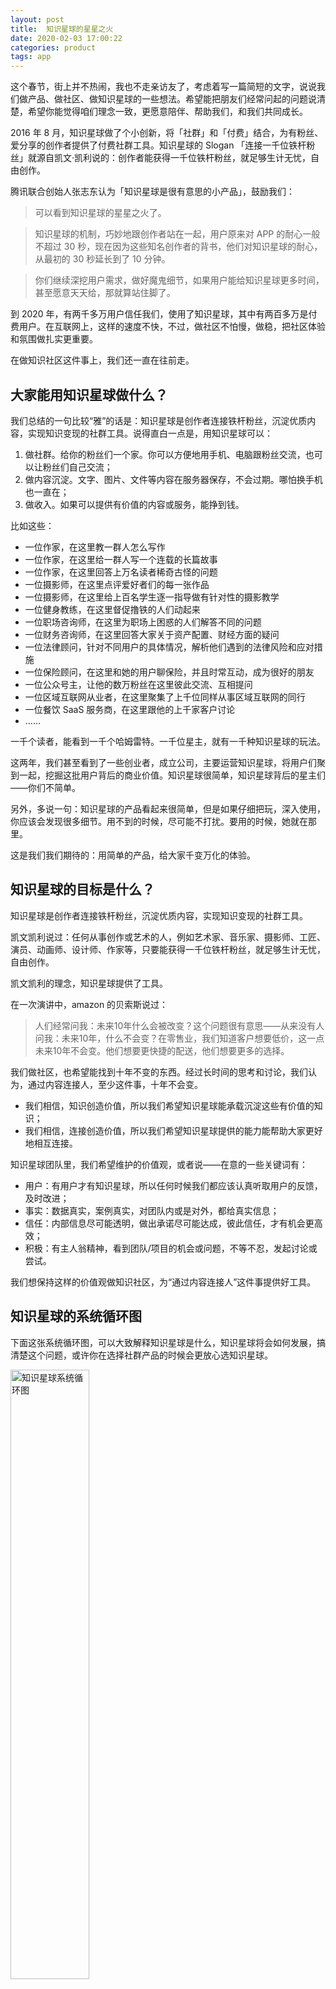 ```yaml
---
layout: post
title:  知识星球的星星之火
date: 2020-02-03 17:00:22
categories: product
tags: app
---
```


这个春节，街上并不热闹，我也不走亲访友了，考虑着写一篇简短的文字，说说我们做产品、做社区、做知识星球的一些想法。希望能把朋友们经常问起的问题说清楚，希望你能觉得咱们理念一致，更愿意陪伴、帮助我们，和我们共同成长。

2016 年 8 月，知识星球做了个小创新，将「社群」和「付费」结合，为有粉丝、爱分享的创作者提供了付费社群工具。知识星球的 Slogan 「连接一千位铁杆粉丝」就源自凯文·凯利说的：创作者能获得一千位铁杆粉丝，就足够生计无忧，自由创作。

腾讯联合创始人张志东认为「知识星球是很有意思的小产品」，鼓励我们：

>可以看到知识星球的星星之火了。

>知识星球的机制，巧妙地跟创作者站在一起，用户原来对 APP 的耐心一般不超过 30 秒，现在因为这些知名创作者的背书，他们对知识星球的耐心，从最初的 30 秒延长到了 10 分钟。

>你们继续深挖用户需求，做好魔鬼细节，如果用户能给知识星球更多时间，甚至愿意天天给，那就算站住脚了。

到 2020 年，有两千多万用户信任我们，使用了知识星球，其中有两百多万是付费用户。在互联网上，这样的速度不快，不过，做社区不怕慢，做稳，把社区体验和氛围做扎实更重要。

在做知识社区这件事上，我们还一直在往前走。

## 大家能用知识星球做什么？

我们总结的一句比较“雅”的话是：知识星球是创作者连接铁杆粉丝，沉淀优质内容，实现知识变现的社群工具。说得直白一点是，用知识星球可以：

1. 做社群。给你的粉丝们一个家。你可以方便地用手机、电脑跟粉丝交流，也可以让粉丝们自己交流；
2. 做内容沉淀。文字、图片、文件等内容在服务器保存，不会过期。哪怕换手机也一直在；
3. 做收入。如果可以提供有价值的内容或服务，能挣到钱。

比如这些：

- 一位作家，在这里教一群人怎么写作
- 一位作家，在这里给一群人写一个连载的长篇故事
- 一位作家，在这里回答上万名读者稀奇古怪的问题
- 一位摄影师，在这里点评爱好者们的每一张作品
- 一位摄影师，在这里给上百名学生逐一指导做有针对性的摄影教学
- 一位健身教练，在这里督促撸铁的人们动起来
- 一位职场咨询师，在这里为职场上困惑的人们解答不同的问题
- 一位财务咨询师，在这里回答大家关于资产配置、财经方面的疑问
- 一位法律顾问，针对不同用户的具体情况，解析他们遇到的法律风险和应对措施
- 一位保险顾问，在这里和她的用户聊保险，并且时常互动，成为很好的朋友
- 一位公众号主，让他的数万粉丝在这里彼此交流、互相提问
- 一位区域互联网从业者，在这里聚集了上千位同样从事区域互联网的同行
- 一位餐饮 SaaS 服务商，在这里跟他的上千家客户讨论
- ……

一千个读者，能看到一千个哈姆雷特。一千位星主，就有一千种知识星球的玩法。

这两年，我们甚至看到了一些创业者，成立公司，主要运营知识星球，将用户们聚到一起，挖掘这批用户背后的商业价值。知识星球很简单，知识星球背后的星主们——你们不简单。

另外，多说一句：知识星球的产品看起来很简单，但是如果仔细把玩，深入使用，你应该会发现很多细节。用不到的时候，尽可能不打扰。要用的时候，她就在那里。

这是我们我们期待的：用简单的产品，给大家千变万化的体验。

## 知识星球的目标是什么？

知识星球是创作者连接铁杆粉丝，沉淀优质内容，实现知识变现的社群工具。

凯文凯利说过：任何从事创作或艺术的人，例如艺术家、音乐家、摄影师、工匠、演员、动画师、设计师、作家等，只要能获得一千位铁杆粉丝，就足够生计无忧，自由创作。

凯文凯利的理念，知识星球提供了工具。

在一次演讲中，amazon 的贝索斯说过：

>人们经常问我：未来10年什么会被改变？这个问题很有意思——从来没有人问我：未来10年，什么不会变？在零售业，我们知道客户想要低价，这一点未来10年不会变。他们想要更快捷的配送，他们想要更多的选择。

我们做社区，也希望能找到十年不变的东西。经过长时间的思考和讨论，我们认为，通过内容连接人，至少这件事，十年不会变。

- 我们相信，知识创造价值，所以我们希望知识星球能承载沉淀这些有价值的知识；
- 我们相信，连接创造价值，所以我们希望知识星球提供的能力能帮助大家更好地相互连接。

知识星球团队里，我们希望维护的价值观，或者说——在意的一些关键词有：

- 用户：有用户才有知识星球，所以任何时候我们都应该认真听取用户的反馈，及时改进；
- 事实：数据真实，案例真实，对团队内或是对外，都给真实信息；
- 信任：内部信息尽可能透明，做出承诺尽可能达成，彼此信任，才有机会更高效；
- 积极：有主人翁精神，看到团队/项目的机会或问题，不等不忍，发起讨论或尝试。

我们想保持这样的价值观做知识社区，为“通过内容连接人”这件事提供好工具。

## 知识星球的系统循环图

下面这张系统循环图，可以大致解释知识星球是什么，知识星球将会如何发展，搞清楚这个问题，或许你在选择社群产品的时候会更放心选知识星球。

<img src="/img/zsxq-2020/zsxq_cyclediagram.png" alt="知识星球系统循环图" style="width: 50%; height: 50%"/>

图中循环着的四个部分分别是：

### 知识社区

首先，知识星球是一款简单的知识社区产品，我们希望通过内容连接人，我们的一切工作，都源自于此。

后续我们会精心做好的是「深度」这件事，希望能够帮助创作者深度连接铁杆粉丝——不仅仅是通过付费连接起来，而是有更多的工具，能够让这些人互动、交流，进而建立感情，更加亲密——比如：

- 更清晰好用的数据报表；
- 方便联系到每位粉丝的 CRM 系统；
- 方便用户查阅历史内容、精华内容的索引方式。

### 创作者/运营者成功

我们由衷地希望创作者成功。

知识星球的一个特点很有意思：创作者成功，我们才有机会成功。这决定了我们和创作者是站在一起的。社群产品越优秀，内容创作者、运营者越有可能在社群里获得成功——不同人对成功的定义可能不同，比如收入更高、社群活跃人数更多、交到了好朋友、自己学到了更多本领……

让创作者、运营者能够和粉丝们在一起充分互动，让他们有机会输出更好的内容，有更好的讨论氛围，挣到更多的钱，这件事就算在进步。为此我们设立客户成功经理职位，寻找辅助创作者成功的外部增长团队，整个运营部门都围绕协助创作者成功来工作。

### 内容消费者数量

创作者越成功，用户增量就越多，在社群里积累的内容也会越多。

现在的用户逐步从一线城市往更大范围渗透，三四线城市爱学习的人们，他们一样渴望能够走近更成功的人，近距离观察学习他的视野与生活，他们一样渴望走近一批志同道合的人，共同成长。

有了更多内容之后，我们有机会通过数据分析，搞清楚什么类型的社群最受欢迎，怎么定价最合适，什么样的输出频率是恰当的，社群里恰到好处的礼仪是什么……

### 理解需求，服务用户的能力

有更多用户时，我们就能从数据里，从反馈中找到更多用户需求。越理解用户，就越理解社群，越能帮助知识星球这个社群工具改进。

在系统循环图中，这是个典型的增强环。产品越好，创作者越容易成功，用户越多，对社群工具的理解越深，于是产品更好。但是，反之也成立——也就是任何一个环节出问题，都有可能变成「恶性循环」。

希望大家能帮我们一起越做越好。

## 知识星球的下一步

知识星球认为自己是“B2B2C”产品——我们为星主提供工具，星主使用我们的工具为他们的用户提供服务。

此前我们的北极星指标（产品的绝对核心指标，一旦确立就像北极星一样指引团队向同一个方向迈进，尽力提升该指标）设成“七日三活用户”，即：七天里有三天会打开知识星球的用户。

在我们的认知里，这些才是社区的铁杆用户。用“七日三活”做北极星指标，只有一个大问题：产品和运营团队做的小优化，很难触达这个指标——从优化一个小功能，到将普通用户变成铁杆粉丝，中间有太多太长的转换链条。

今年改成了“日活跃星球数量”，初步考虑是：

1. 付费星球大于/等于 20 人，免费星球大于/等于 50 人；
2. 当天星主/管理员/合伙人/嘉宾有发帖；
3. 当天有用户互动。

当日同时满足这三个条件的星球，记为活跃星球。

目前看，这个数据：

1. 真实可靠——看起来可靠性是足够的，而且用活跃星球数对比日活、七日三活、收入，都有一定的相关性；
2. 能指导下一步动作，目前看，比如能做：

  - 产品优化，新手引导、营销工具、通知工具等；
  - 运营花式拉新、帮助星主成功运营；
  - 产品 + 运营，帮新手星主度过运营的艰难时刻；
  - 数据 + 运营，帮助那些“接近成功”的星主——比如已经 10 人的付费星球，比如几天不更新的星主等。

因此今年，我们从产品、运营上都会全力服务星主，尽可能帮助越来越多的星主度过创建初期的低迷时刻，这才能提升活跃星球数量。

## 写在最后

我们会全力做好两件事：

1. 优化产品，让工具更好用；
2. 服务更到位——我们全员客服，如果你希望找到我，可以加我的企业微信。

<img src="/img/zsxq-2020/wlj.jpg" alt="通过企业微信联系知识星球" style="width: 50%; height: 50%"/>

期待内容创作者在用户们的拥簇下，可以真正做到生计无忧，自由创作。期待一颗颗孤独闪耀的星芒，可以变成璀璨星河。
